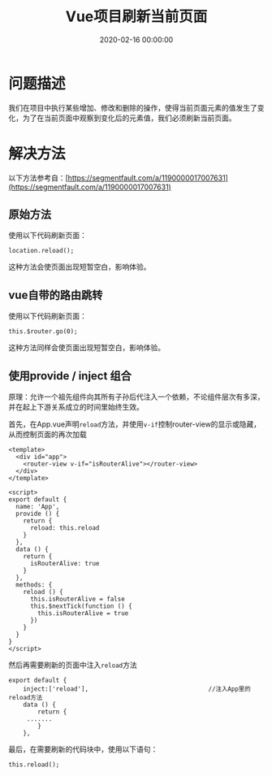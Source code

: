 ﻿---
layout: post
title: Vue项目刷新当前页面
date: 2020-02-16 00:00:00
categories: 
- Vue-前端框架
tags: 
- Vue
- Vue-cli
description: Vue项目刷新当前页面。
---


# 问题描述
我们在项目中执行某些增加、修改和删除的操作，使得当前页面元素的值发生了变化，为了在当前页面中观察到变化后的元素值，我们必须刷新当前页面。

# 解决方法
以下方法参考自：[https://segmentfault.com/a/1190000017007631](https://segmentfault.com/a/1190000017007631)
## 原始方法
使用以下代码刷新页面：
```
location.reload();
```
这种方法会使页面出现短暂空白，影响体验。

## vue自带的路由跳转
使用以下代码刷新页面：
```
this.$router.go(0);
```
这种方法同样会使页面出现短暂空白，影响体验。

## 使用provide / inject 组合
原理：允许一个祖先组件向其所有子孙后代注入一个依赖，不论组件层次有多深，并在起上下游关系成立的时间里始终生效。

首先，在App.vue声明`reload`方法，并使用`v-if`控制router-view的显示或隐藏，从而控制页面的再次加载
```
<template>
  <div id="app">
    <router-view v-if="isRouterAlive"></router-view>
  </div>
</template>

<script>
export default {
  name: 'App',
  provide () {
    return {
      reload: this.reload
    }
  },
  data () {
    return {
      isRouterAlive: true
    }
  },
  methods: {
    reload () {
      this.isRouterAlive = false
      this.$nextTick(function () {
        this.isRouterAlive = true
      })
    }
  }
}
</script>
```
然后再需要刷新的页面中注入`reload`方法
```
export default {
    inject:['reload'],                                 //注入App里的reload方法
    data () {
        return {
     .......
        }
    },
```
最后，在需要刷新的代码块中，使用以下语句：
```
this.reload();
```
